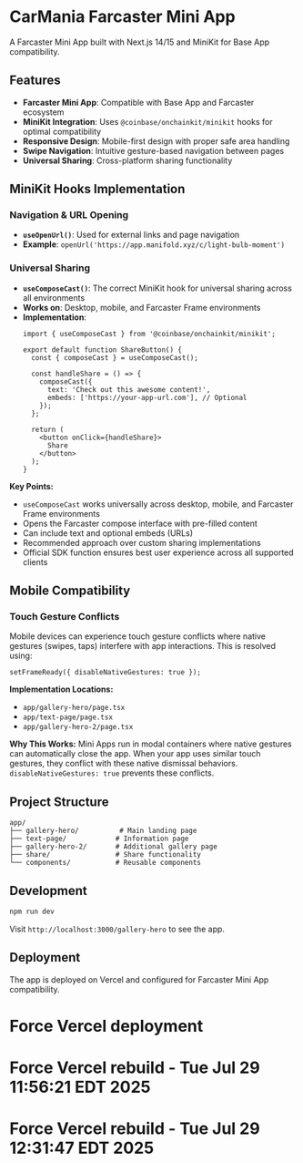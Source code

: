 # CarMania Farcaster Mini App

A Farcaster Mini App built with Next.js 14/15 and MiniKit for Base App compatibility.

## Features

- **Farcaster Mini App**: Compatible with Base App and Farcaster ecosystem
- **MiniKit Integration**: Uses `@coinbase/onchainkit/minikit` hooks for optimal compatibility
- **Responsive Design**: Mobile-first design with proper safe area handling
- **Swipe Navigation**: Intuitive gesture-based navigation between pages
- **Universal Sharing**: Cross-platform sharing functionality

## MiniKit Hooks Implementation

### Navigation & URL Opening
- **`useOpenUrl()`**: Used for external links and page navigation
- **Example**: `openUrl('https://app.manifold.xyz/c/light-bulb-moment')`

### Universal Sharing
- **`useComposeCast()`**: The correct MiniKit hook for universal sharing across all environments
- **Works on**: Desktop, mobile, and Farcaster Frame environments
- **Implementation**:
  ```tsx
  import { useComposeCast } from '@coinbase/onchainkit/minikit';
  
  export default function ShareButton() {
    const { composeCast } = useComposeCast();
  
    const handleShare = () => {
      composeCast({
        text: 'Check out this awesome content!',
        embeds: ['https://your-app-url.com'], // Optional
      });
    };
  
    return (
      <button onClick={handleShare}>
        Share
      </button>
    );
  }
  ```

**Key Points:**
- `useComposeCast` works universally across desktop, mobile, and Farcaster Frame environments
- Opens the Farcaster compose interface with pre-filled content
- Can include text and optional embeds (URLs)
- Recommended approach over custom sharing implementations
- Official SDK function ensures best user experience across all supported clients

## Mobile Compatibility

### Touch Gesture Conflicts
Mobile devices can experience touch gesture conflicts where native gestures (swipes, taps) interfere with app interactions. This is resolved using:

```tsx
setFrameReady({ disableNativeGestures: true });
```

**Implementation Locations:**
- `app/gallery-hero/page.tsx`
- `app/text-page/page.tsx` 
- `app/gallery-hero-2/page.tsx`

**Why This Works:**
Mini Apps run in modal containers where native gestures can automatically close the app. When your app uses similar touch gestures, they conflict with these native dismissal behaviors. `disableNativeGestures: true` prevents these conflicts.

## Project Structure

```
app/
├── gallery-hero/          # Main landing page
├── text-page/            # Information page
├── gallery-hero-2/       # Additional gallery page
├── share/                # Share functionality
└── components/           # Reusable components
```

## Development

```bash
npm run dev
```

Visit `http://localhost:3000/gallery-hero` to see the app.

## Deployment

The app is deployed on Vercel and configured for Farcaster Mini App compatibility.
# Force Vercel deployment
# Force Vercel rebuild - Tue Jul 29 11:56:21 EDT 2025
# Force Vercel rebuild - Tue Jul 29 12:31:47 EDT 2025
